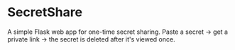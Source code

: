 # SecretShare

A simple Flask web app for one-time secret sharing.
Paste a secret ->  get a private link -> the secret is deleted after it's viewed once.
